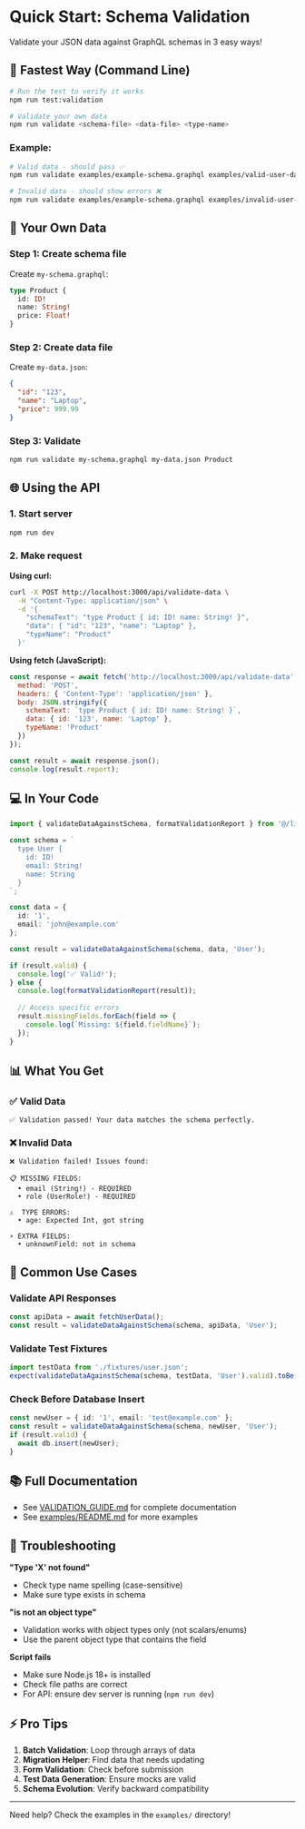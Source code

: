 # Quick Start: Schema Validation

Validate your JSON data against GraphQL schemas in 3 easy ways!

## 🚀 Fastest Way (Command Line)

```bash
# Run the test to verify it works
npm run test:validation

# Validate your own data
npm run validate <schema-file> <data-file> <type-name>
```

### Example:
```bash
# Valid data - should pass ✅
npm run validate examples/example-schema.graphql examples/valid-user-data.json User

# Invalid data - should show errors ❌
npm run validate examples/example-schema.graphql examples/invalid-user-data.json User
```

## 📝 Your Own Data

### Step 1: Create schema file
Create `my-schema.graphql`:
```graphql
type Product {
  id: ID!
  name: String!
  price: Float!
}
```

### Step 2: Create data file
Create `my-data.json`:
```json
{
  "id": "123",
  "name": "Laptop",
  "price": 999.99
}
```

### Step 3: Validate
```bash
npm run validate my-schema.graphql my-data.json Product
```

## 🌐 Using the API

### 1. Start server
```bash
npm run dev
```

### 2. Make request

**Using curl:**
```bash
curl -X POST http://localhost:3000/api/validate-data \
  -H "Content-Type: application/json" \
  -d '{
    "schemaText": "type Product { id: ID! name: String! }",
    "data": { "id": "123", "name": "Laptop" },
    "typeName": "Product"
  }'
```

**Using fetch (JavaScript):**
```javascript
const response = await fetch('http://localhost:3000/api/validate-data', {
  method: 'POST',
  headers: { 'Content-Type': 'application/json' },
  body: JSON.stringify({
    schemaText: `type Product { id: ID! name: String! }`,
    data: { id: '123', name: 'Laptop' },
    typeName: 'Product'
  })
});

const result = await response.json();
console.log(result.report);
```

## 💻 In Your Code

```typescript
import { validateDataAgainstSchema, formatValidationReport } from '@/lib/utils/schema-validator';

const schema = `
  type User {
    id: ID!
    email: String!
    name: String
  }
`;

const data = {
  id: '1',
  email: 'john@example.com'
};

const result = validateDataAgainstSchema(schema, data, 'User');

if (result.valid) {
  console.log('✅ Valid!');
} else {
  console.log(formatValidationReport(result));
  
  // Access specific errors
  result.missingFields.forEach(field => {
    console.log(`Missing: ${field.fieldName}`);
  });
}
```

## 📊 What You Get

### ✅ Valid Data
```
✅ Validation passed! Your data matches the schema perfectly.
```

### ❌ Invalid Data
```
❌ Validation failed! Issues found:

📋 MISSING FIELDS:
  • email (String!) - REQUIRED
  • role (UserRole!) - REQUIRED

⚠️  TYPE ERRORS:
  • age: Expected Int, got string

⚡ EXTRA FIELDS:
  • unknownField: not in schema
```

## 🎯 Common Use Cases

### Validate API Responses
```typescript
const apiData = await fetchUserData();
const result = validateDataAgainstSchema(schema, apiData, 'User');
```

### Validate Test Fixtures
```typescript
import testData from './fixtures/user.json';
expect(validateDataAgainstSchema(schema, testData, 'User').valid).toBe(true);
```

### Check Before Database Insert
```typescript
const newUser = { id: '1', email: 'test@example.com' };
const result = validateDataAgainstSchema(schema, newUser, 'User');
if (result.valid) {
  await db.insert(newUser);
}
```

## 📚 Full Documentation

- See [VALIDATION_GUIDE.md](./VALIDATION_GUIDE.md) for complete documentation
- See [examples/README.md](./examples/README.md) for more examples

## 🐛 Troubleshooting

**"Type 'X' not found"**
- Check type name spelling (case-sensitive)
- Make sure type exists in schema

**"is not an object type"**
- Validation works with object types only (not scalars/enums)
- Use the parent object type that contains the field

**Script fails**
- Make sure Node.js 18+ is installed
- Check file paths are correct
- For API: ensure dev server is running (`npm run dev`)

## ⚡ Pro Tips

1. **Batch Validation**: Loop through arrays of data
2. **Migration Helper**: Find data that needs updating
3. **Form Validation**: Check before submission
4. **Test Data Generation**: Ensure mocks are valid
5. **Schema Evolution**: Verify backward compatibility

---

Need help? Check the examples in the `examples/` directory!

